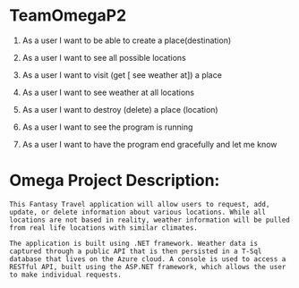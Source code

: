 # TeamOmegaP2

1. As a user I want to be able to create a place(destination)

2. As a user I want to see all possible locations

3. As a user I want to visit (get [ see weather at]) a place

4. As a user I want to see weather at all locations

5. As a user I want to destroy (delete) a place (location)

6. As a user I want to see the program is running

7. As a user I want to have the program end gracefully and let me know

# Omega Project Description:
	This Fantasy Travel application will allow users to request, add, update, or delete information about various locations. While all locations are not based in reality, weather information will be pulled from real life locations with similar climates. 

	The application is built using .NET framework. Weather data is captured through a public API that is then persisted in a T-Sql database that lives on the Azure cloud. A console is used to access a RESTful API, built using the ASP.NET framework, which allows the user to make individual requests. 















